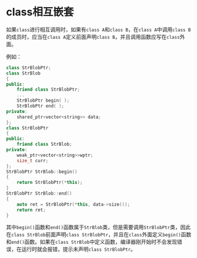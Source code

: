 # class相互嵌套

如果`class`进行相互调用时，如果有`class A`和`class B`，在`class A`中调用`class B`的成员时，应当在`class A`定义前面声明`class B`，并且调用函数应写在`class`外面。

例如：

```c++
class StrBlobPtr;
class StrBlob
{
public:
	friend class StrBlobPtr;
	...
	StrBlobPtr begin( );
	StrBlobPtr end( );
private:
	shared_ptr<vector<string>> data;
};
class StrBlobPtr
{
public:
	friend class StrBlob;
private:
	weak_ptr<vector<string>>wptr;
	size_t curr;
};
StrBlobPtr StrBlob::begin() 
{ 
	return StrBlobPtr(*this); 
}
StrBlobPtr StrBlob::end()
{
	auto ret = StrBlobPtr(*this, data->size());
	return ret;
}
```

其中`begin()`函数和`end()`函数属于`StrBlob`类，但是需要调用`StrBlobPtr`类，因此在`class StrBlob`前面声明`class StrBlobPtr`，并且在`class`外面定义`begin()`函数和`end()`函数。如果在`class StrBlob`中定义函数，编译器刚开始时不会发现错误，在运行时就会报错，提示未声明`class StrBlobPtr`。